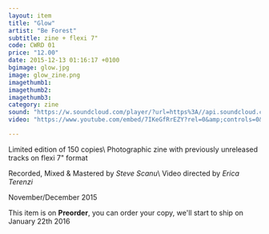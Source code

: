 ```yaml
---
layout: item
title: "Glow"
artist: "Be Forest"
subtitle: zine + flexi 7"
code: CWRD 01
price: "12.00"
date: 2015-12-13 01:16:17 +0100
bgimage: glow.jpg
image: glow_zine.png
imagethumb1:
imagethumb2:
imagethumb3:
category: zine
sound: "https://w.soundcloud.com/player/?url=https%3A//api.soundcloud.com/tracks/237373732&amp;color=000000&amp;auto_play=false&amp;hide_related=false&amp;show_comments=true&amp;show_user=true&amp;show_reposts=false"
video: "https://www.youtube.com/embed/7IKeGfRrEZY?rel=0&amp;controls=0&amp;showinfo=0"

---
```


Limited edition of 150 copies\\
Photographic zine with previously unreleased tracks on flexi 7" format

Recorded, Mixed & Mastered by *Steve Scanu*\\
Video directed by *Erica Terenzi*

November/December 2015

This item is on  **Preorder**, you can order your copy,
we'll start to ship on January 22th 2016
